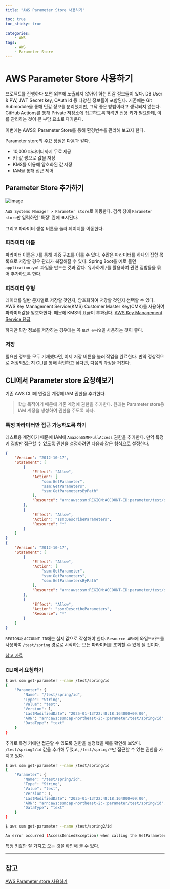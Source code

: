```yaml
---
title: "AWS Parameter Store 사용하기"

toc: true
toc_sticky: true

categories:
    - AWS
tags:
    - AWS
    - Parameter Store
---
```


# AWS Parameter Store 사용하기

프로젝트를 진행하다 보면 외부에 노출되지 않아야 하는 민감 정보들이 있다. DB User & PW, JWT Secret key, OAuth id 등 다양한 정보들이 포함된다. 기존에는 Git Submodule을 통해 민감 정보를 분리했지만, 그닥 좋은 방법이라고 생각되지 않는다. GitHub Actions를 통해 Private 저장소에 접근하도록 하려면 전용 키가 필요한데, 이를 관리하는 것이 큰 부담 요소로 다가온다.

이번에는 AWS의 Parameter Store를 통해 환경변수를 관리해 보고자 한다.

Parameter store의 주요 장점은 다음과 같다.
- 10,000 파라미터까지 무료 제공
- 키-값 쌍으로 값을 저장
- KMS를 이용해 암호화된 값 저장
- IAM을 통해 접근 제어

## Parameter Store 추가하기

![image](https://github.com/user-attachments/assets/60389461-c586-47af-b9c7-d776cc33e1f1)

`AWS Systems Manager > Parameter store`로 이동한다. 검색 창에 `Parameter store`만 입력하면 '특징' 칸에 표시된다.

그리고 파라미터 생성 버튼을 눌러 페이지를 이동한다.

### 파라미터 이름

파라미터 이름은 `/`를 통해 계증 구조를 이룰 수 있다. 수많은 파라미터를 하나의 집합 목록으로 저장할 경우 관리가 복잡해질 수 있다. Spring Boot를 예로 들면 `application.yml` 파일을 만드는 것과 같다. 유사하게 `/`를 활용하여 관련 집합들을 묶어 추가하도록 한다.

### 파라미터 유형

데이터를 일반 문자열로 저장할 것인지, 암호화하여 저장할 것인지 선택할 수 있다. AWS Key Management Service(KMS) Customer Master Key(CMK)를 사용하여 파라미터값을 암호화한다. 때문에 KMS의 요금이 부과된다. [AWS Key Management Service 요금](https://aws.amazon.com/ko/kms/pricing/)

하지만 민감 정보를 저장하는 경우에는 꼭 `보안 문자열`을 사용하는 것이 좋다.

### 저장

필요한 정보를 모두 기재했다면, 이제 저장 버튼을 눌러 작업을 완료한다. 만약 정상적으로 저장되었는지 CLI를 통해 확인하고 싶다면, 다음의 과정을 거친다.

## CLI에서 Parameter store 요청해보기

기존 AWS CLI에 연결된 계정에 IAM 권한을 추가한다. 

>학습 목적이기 때문에 기존 계정에 권한을 추가한다. 원래는 Parameter store용 IAM 계정을 생성하여 권한을 주도록 하자.

### 특정 파라미터만 접근 가능하도록 하기

테스트용 계정이기 때문에 IAM에 `AmazonSSMFFullAccess` 권한을 추가한다. 만약 특정 키 집합만 접근할 수 있도록 권한을 설정하려면 다음과 같은 형식으로 설정한다.

```json
{
    "Version": "2012-10-17",
    "Statement": [
        {
            "Effect": "Allow",
            "Action": [
                "ssm:GetParameter",
                "ssm:GetParameters",
                "ssm:GetParametersByPath"
            ],
            "Resource": "arn:aws:ssm:REGION:ACCOUNT-ID:parameter/test/spring*"
        },
        {
            "Effect": "Allow", 
            "Action": "ssm:DescribeParameters",
            "Resource": "*"
        }
    ]
}
{
    "Version": "2012-10-17",
    "Statement": [
        {
            "Effect": "Allow",
            "Action": [
                "ssm:GetParameter",
                "ssm:GetParameters",
                "ssm:GetParametersByPath"
            ],
            "Resource": "arn:aws:ssm:REGION:ACCOUNT-ID:parameter/test/spring/*"
        },
        {
            "Effect": "Allow", 
            "Action": "ssm:DescribeParameters",
            "Resource": "*"
        }
    ]
}
```
`REGION`과 `ACCOUNT-ID`에는 실제 값으로 작성해야 한다. `Resource ARN`에 와일드카드를 사용하여 `/test/spring` 경로로 시작하는 모든 파라미터를 조회할 수 있게 될 것이다.

[참고 자료](https://docs.aws.amazon.com/systems-manager/latest/userguide/sysman-paramstore-access.html)

### CLI에서 요청하기

```bash
$ aws ssm get-parameter --name /test/spring/id
{
    "Parameter": {
        "Name": "/test/spring/id",
        "Type": "String",
        "Value": "test",
        "Version": 1,
        "LastModifiedDate": "2025-01-13T22:48:18.164000+09:00",
        "ARN": "arn:aws:ssm:ap-northeast-2:-:parameter/test/spring/id",
        "DataType": "text"
    }
}
```


추가로 특정 키에만 접근할 수 있도록 권한을 설정했을 때를 확인해 보았다. `/test/spring2/id` 값을 추가해 두었고, `/test/spring/*`만 접근할 수 있는 권한을 가지고 있다.

```bash
$ aws ssm get-parameter --name /test/spring/id
{
    "Parameter": {
        "Name": "/test/spring/id",
        "Type": "String",
        "Value": "test",
        "Version": 1,
        "LastModifiedDate": "2025-01-13T22:48:18.164000+09:00",
        "ARN": "arn:aws:ssm:ap-northeast-2:-:parameter/test/spring/id",
        "DataType": "text"
    }
}

$ aws ssm get-parameter --name /test/spring2/id

An error occurred (AccessDeniedException) when calling the GetParameter operation: User: arn:aws:iam::-:user/github-action is not authorized to perform: ssm:GetParameter on resource: arn:aws:ssm:ap-northeast-2:-:parameter/test/spring2/id because no identity-based policy allows the ssm:GetParameter action
```

특정 키값만 잘 가지고 오는 것을 확인해 볼 수 있다.

---

## 참고

[AWS Parameter store 사용하기](https://dublin-java.tistory.com/66)
